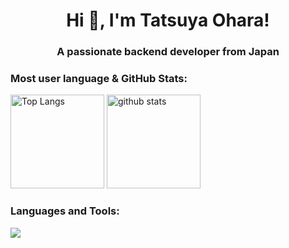 <h1 align="center">Hi 👋, I'm Tatsuya Ohara!</h1>
<h3 align="center">A passionate backend developer from Japan</h3>
<h3 align="left">Most user language & GitHub Stats:</h3>
<p align="left"> 
  <img alt="Top Langs" height="150px" src="https://github-readme-stats.vercel.app/api/top-langs/?username=tohara220&layout=compact&show_icons=true&theme=radical" />
  <img alt="github stats" height="150px" src="https://github-readme-stats.vercel.app/api?username=tohara220&show_icons=ture&theme=radical" />
</p>
<h3 align="left">Languages and Tools:</h3>
<p align="left">
  <a href="https://skillicons.dev">
    <img src="https://skillicons.dev/icons?i=py, django, js, tailwind, selenium, linux, ai, github, vscode, wordpress" />
  </a>
</p>
